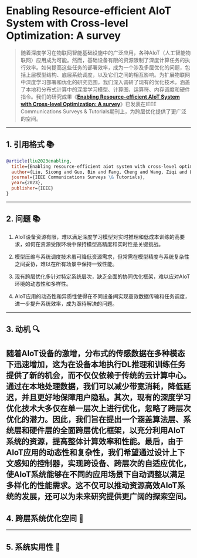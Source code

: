 # Enabling Resource-efficient AIoT System with Cross-level Optimization: A survey

> 随着深度学习在物联网智能基础设施中的广泛应用，各种AIoT（人工智能物联网）应用成为可能。然而，基础设备有限的资源限制了深度计算任务的执行效率。如何提高这些任务的部署效率，成为一个涉及多层优化的问题，包括上层模型结构、底层系统调度，以及它们之间的相互影响。为扩展物联网中深度学习部署和优化的研究范围，我们深入调研了现有的优化技术，涵盖了本地和分布式计算中的深度学习模型、计算图、运算符、内存调度和硬件指令。我们的研究成果《**[Enabling Resource-efficient AIoT System with Cross-level Optimization: A survey](https://ieeexplore.ieee.org/document/10265028)**》已发表在IEEE Communications Surveys & Tutorials期刊上，为跨层优化提供了更广泛的空间。

---

## 1. 引用格式 📚

```bibtex
@article{liu2023enabling,
  title={Enabling resource-efficient aiot system with cross-level optimization: A survey},
  author={Liu, Sicong and Guo, Bin and Fang, Cheng and Wang, Ziqi and Luo, Shiyan and Zhou, Zimu and Yu, Zhiwen},
  journal={IEEE Communications Surveys \& Tutorials},
  year={2023},
  publisher={IEEE}
}
```

---

## 2. 问题 📚

1. AIoT设备资源有限，难以满足深度学习模型对实时推理和低成本训练的高要求，如何在资源受限环境中保持模型高精度和实时性是关键挑战。

2. 模型压缩与系统调度技术虽可降低资源需求，但常需在模型精度与系统复杂性之间妥协，难以在所有场景中保持一致性能。

3. 现有跨层优化多针对特定系统层次，缺乏全面的协同优化框架，难以应对AIoT环境的动态性和多样性。

4. AIoT应用的动态性和异质性使得在不同设备间实现高效数据传输和任务调度，进一步提升系统效率，成为亟待解决的问题。
---

## 3. 动机 🔍


随着AIoT设备的激增，分布式的传感数据在多种模态下迅速增加，这为在设备本地执行DL推理和训练任务提供了新的机会，而不仅仅依赖于传统的云计算中心。通过在本地处理数据，我们可以减少带宽消耗，降低延迟，并且更好地保障用户隐私。其次，现有的深度学习优化技术大多仅在单一层次上进行优化，忽略了跨层次优化的潜力。因此，我们旨在提出一个涵盖算法层、系统层和硬件层的全面跨层优化框架，以充分利用AIoT系统的资源，提高整体计算效率和性能。最后，由于AIoT应用的动态性和复杂性，我们希望通过设计上下文感知的控制器，实现跨设备、跨层次的自适应优化，使AIoT系统能够在不同的应用场景下自动调整以满足多样化的性能需求。这不仅可以推动资源高效AIoT系统的发展，还可以为未来研究提供更广阔的探索空间。
---

## 4. 跨层系统优化空间 🚀

---

## 5. 系统实用性 🔧




